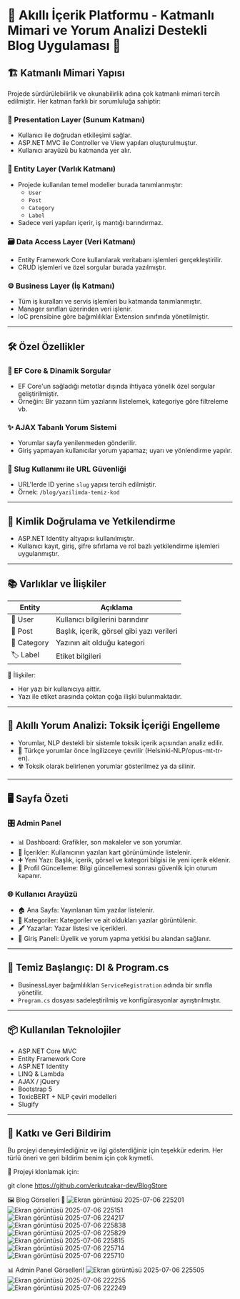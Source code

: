 # 🧠 Akıllı İçerik Platformu - Katmanlı Mimari ve Yorum Analizi Destekli Blog Uygulaması 🚀

## 🏗️ Katmanlı Mimari Yapısı

Projede sürdürülebilirlik ve okunabilirlik adına çok katmanlı mimari tercih edilmiştir. Her katman farklı bir sorumluluğa sahiptir:

### 🎨 Presentation Layer (Sunum Katmanı)
- Kullanıcı ile doğrudan etkileşimi sağlar.
- ASP.NET MVC ile Controller ve View yapıları oluşturulmuştur.
- Kullanıcı arayüzü bu katmanda yer alır.

### 📁 Entity Layer (Varlık Katmanı)
- Projede kullanılan temel modeller burada tanımlanmıştır:
  - `User`
  - `Post`
  - `Category`
  - `Label`
- Sadece veri yapıları içerir, iş mantığı barındırmaz.

### 🗃️ Data Access Layer (Veri Katmanı)
- Entity Framework Core kullanılarak veritabanı işlemleri gerçekleştirilir.
- CRUD işlemleri ve özel sorgular burada yazılmıştır.

### ⚙️ Business Layer (İş Katmanı)
- Tüm iş kuralları ve servis işlemleri bu katmanda tanımlanmıştır.
- Manager sınıfları üzerinden veri işlenir.
- IoC prensibine göre bağımlılıklar Extension sınıfında yönetilmiştir.

---

## 🛠️ Özel Özellikler

### 🔄 EF Core & Dinamik Sorgular
- EF Core'un sağladığı metotlar dışında ihtiyaca yönelik özel sorgular geliştirilmiştir.
- Örneğin: Bir yazarın tüm yazılarını listelemek, kategoriye göre filtreleme vb.

### ✨ AJAX Tabanlı Yorum Sistemi
- Yorumlar sayfa yenilenmeden gönderilir.
- Giriş yapmayan kullanıcılar yorum yapamaz; uyarı ve yönlendirme yapılır.

### 🔐 Slug Kullanımı ile URL Güvenliği
- URL'lerde ID yerine `slug` yapısı tercih edilmiştir.
- Örnek: `/blog/yazilimda-temiz-kod`

---

## 👥 Kimlik Doğrulama ve Yetkilendirme

- ASP.NET Identity altyapısı kullanılmıştır.
- Kullanıcı kayıt, giriş, şifre sıfırlama ve rol bazlı yetkilendirme işlemleri uygulanmıştır.

---

## 📚 Varlıklar ve İlişkiler

| Entity    | Açıklama                                |
|-----------|-----------------------------------------|
| 👤 User     | Kullanıcı bilgilerini barındırır         |
| 📝 Post     | Başlık, içerik, görsel gibi yazı verileri |
| 📂 Category | Yazının ait olduğu kategori              |
| 🏷️ Label    | Etiket bilgileri                         |

🔗 İlişkiler:
- Her yazı bir kullanıcıya aittir.
- Yazı ile etiket arasında çoktan çoğa ilişki bulunmaktadır.

---

## 🤖 Akıllı Yorum Analizi: Toksik İçeriği Engelleme

- Yorumlar, NLP destekli bir sistemle toksik içerik açısından analiz edilir.
- 🧠 Türkçe yorumlar önce İngilizceye çevrilir (Helsinki-NLP/opus-mt-tr-en).
- ☢️ Toksik olarak belirlenen yorumlar gösterilmez ya da silinir.

---

## 🖥️ Sayfa Özeti

### 🎛️ Admin Panel
- 📊 Dashboard: Grafikler, son makaleler ve son yorumlar.
- 📄 İçerikler: Kullanıcının yazıları kart görünümünde listelenir.
- ➕ Yeni Yazı: Başlık, içerik, görsel ve kategori bilgisi ile yeni içerik eklenir.
- 👤 Profil Güncelleme: Bilgi güncellemesi sonrası güvenlik için oturum kapanır.

### 🌐 Kullanıcı Arayüzü
- 🏠 Ana Sayfa: Yayınlanan tüm yazılar listelenir.
- 🧾 Kategoriler: Kategoriler ve ait oldukları yazılar görüntülenir.
- 🖋️ Yazarlar: Yazar listesi ve içerikleri.
- 🔐 Giriş Paneli: Üyelik ve yorum yapma yetkisi bu alandan sağlanır.

---

## 🧩 Temiz Başlangıç: DI & Program.cs

- BusinessLayer bağımlılıkları `ServiceRegistration` adında bir sınıfla yönetilir.
- `Program.cs` dosyası sadeleştirilmiş ve konfigürasyonlar ayrıştırılmıştır.

---

## 📦 Kullanılan Teknolojiler

- ASP.NET Core MVC
- Entity Framework Core
- ASP.NET Identity
- LINQ & Lambda
- AJAX / jQuery
- Bootstrap 5
- ToxicBERT + NLP çeviri modelleri
- Slugify

---

## 🙌 Katkı ve Geri Bildirim

Bu projeyi deneyimlediğiniz ve ilgi gösterdiğiniz için teşekkür ederim. Her türlü öneri ve geri bildirim benim için çok kıymetli.

📎 Projeyi klonlamak için:

git clone https://github.com/erkutcakar-dev/BlogStore

🖼️ Blog Görselleri
🧾
![Ekran görüntüsü 2025-07-06 225201](https://github.com/user-attachments/assets/ca117625-5691-4868-ba29-8aa9f24bf851)
![Ekran görüntüsü 2025-07-06 225151](https://github.com/user-attachments/assets/6403e575-63c5-46a5-a8c3-1bc2610c6dd9)
![Ekran görüntüsü 2025-07-06 224217](https://github.com/user-attachments/assets/db162357-94de-46dd-b0c7-2b857b65a0ae)
![Ekran görüntüsü 2025-07-06 225838](https://github.com/user-attachments/assets/b0f6bb9b-83ea-4ba7-b464-825fd9412f5d)
![Ekran görüntüsü 2025-07-06 225829](https://github.com/user-attachments/assets/5f71c90a-aa02-4a25-abf8-13c54c0e9262)
![Ekran görüntüsü 2025-07-06 225815](https://github.com/user-attachments/assets/6c8ea6dc-18a7-40f9-ba4f-3e98548a2675)
![Ekran görüntüsü 2025-07-06 225714](https://github.com/user-attachments/assets/62006b85-b858-4b0b-aef3-8bd77375542b)
![Ekran görüntüsü 2025-07-06 225710](https://github.com/user-attachments/assets/830fd1d3-5614-441b-9d1a-4f5fc8370bd2)


📊 Admin Panel Görselleri!
![Ekran görüntüsü 2025-07-06 225505](https://github.com/user-attachments/assets/67f5a166-ba00-4498-b893-7fcd09918114)
![Ekran görüntüsü 2025-07-06 222255](https://github.com/user-attachments/assets/ac0eb1ca-d3d2-4734-826a-8ab85b7cf210)
![Ekran görüntüsü 2025-07-06 222249](https://github.com/user-attachments/assets/c2983aa5-ff3b-4b2d-803f-c75656cb0cba)




